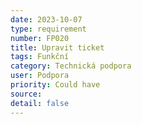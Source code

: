 ```yaml
---
date: 2023-10-07
type: requirement
number: FP020
title: Upravit ticket
tags: Funkční
category: Technická podpora
user: Podpora
priority: Could have
source: 
detail: false
---
```


